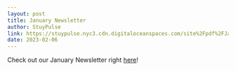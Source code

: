 ```yaml
---
layout: post
title: January Newsletter
author: StuyPulse
link: https://stuypulse.nyc3.cdn.digitaloceanspaces.com/site%2Fpdf%2FJanuary%20Newsletter%202023.pdf
date: 2023-02-06
---
```

Check out our January Newsletter right [here](https://stuypulse.nyc3.cdn.digitaloceanspaces.com/site%2Fpdf%2FJanuary%20Newsletter%202023.pdf)!
